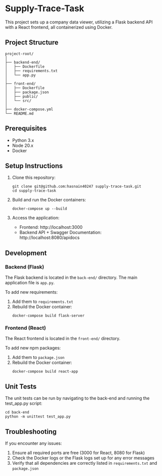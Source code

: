 # Supply-Trace-Task

This project sets up a company data viewer, utilizing a Flask backend API with a React frontend, all containerized using Docker.

## Project Structure

```
project-root/
│
├── backend-end/
│   ├── Dockerfile
│   ├── requirements.txt
│   └── app.py
│
├── front-end/
│   ├── Dockerfile
│   ├── package.json
│   ├── public/
│   └── src/
│
├── docker-compose.yml
└── README.md
```

## Prerequisites
- Python 3.x
- Node 20.x
- Docker

## Setup Instructions

1. Clone this repository:
   ```
   git clone git@github.com:hasnain40247 supply-trace-task.git
   cd supply-trace-task
   ```

2. Build and run the Docker containers:
   ```
   docker-compose up --build
   ```

3. Access the application:
   - Frontend: http://localhost:3000
   - Backend API + Swagger Documentation: http://localhost:8080/apidocs

## Development

### Backend (Flask)

The Flask backend is located in the `back-end/` directory. The main application file is `app.py`.

To add new requirements:
1. Add them to `requirements.txt`
2. Rebuild the Docker container:
   ```
   docker-compose build flask-server
   ```

### Frontend (React)

The React frontend is located in the `front-end/` directory.

To add new npm packages:
1. Add them to `package.json`
2. Rebuild the Docker container:
   ```
   docker-compose build react-app
   ```

## Unit Tests

The unit tests can be run by navigating to the back-end and running the test_app.py script:
   ```
   cd back-end
   python -m unittest test_app.py
   ```

## Troubleshooting

If you encounter any issues:

1. Ensure all required ports are free (3000 for React, 8080 for Flask)
2. Check the Docker logs or the Flask logs set up for any error messages
3. Verify that all dependencies are correctly listed in `requirements.txt` and `package.json`

